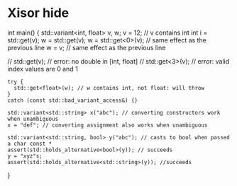 # Xisor hide

int main()
{
    std::variant<int, float> v, w;
    v = 12; // v contains int
    int i = std::get<int>(v);
    w = std::get<int>(v);
    w = std::get<0>(v); // same effect as the previous line
    w = v; // same effect as the previous line
 
//  std::get<double>(v); // error: no double in [int, float]
//  std::get<3>(v);      // error: valid index values are 0 and 1
 
    try {
      std::get<float>(w); // w contains int, not float: will throw
    }
    catch (const std::bad_variant_access&) {}
 
    std::variant<std::string> x("abc"); // converting constructors work when unambiguous
    x = "def"; // converting assignment also works when unambiguous
 
    std::variant<std::string, bool> y("abc"); // casts to bool when passed a char const *
    assert(std::holds_alternative<bool>(y)); // succeeds
    y = "xyz"s;
    assert(std::holds_alternative<std::string>(y)); //succeeds
}
